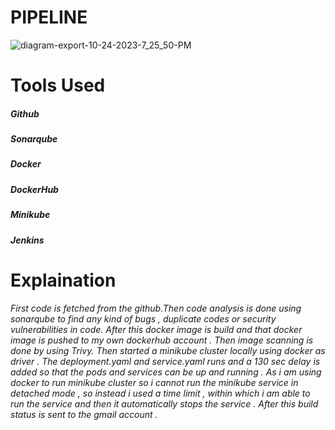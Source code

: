 # PIPELINE
![diagram-export-10-24-2023-7_25_50-PM](https://github.com/PranitRout07/django-student-management-system/assets/102309095/54ea742e-e016-474a-957c-caa65f0177b0)

# Tools Used

##### Github
##### Sonarqube
##### Docker
##### DockerHub
##### Minikube
##### Jenkins

# Explaination
_First code is fetched from the github.Then code analysis is done using sonarqube to find any kind of bugs , duplicate codes or security vulnerabilities in code. After this 
docker image is build and that docker image is pushed to my own dockerhub account . Then image scanning is done by using Trivy. Then started a minikube cluster locally using docker
as driver . The deployment.yaml and service.yaml runs and a 130 sec delay is added so that the pods and services can be up and running . As i am using docker to run minikube 
cluster so i cannot run the minikube service in detached mode , so instead i used a time limit , within which i am able to run the service and then it automatically stops the 
service . After this build status is sent to the gmail account ._

